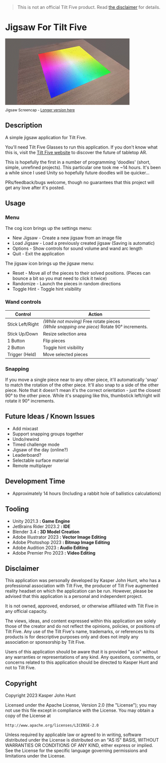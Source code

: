 > This is not an official Tilt Five product. Read [the disclaimer](#Disclaimer) for details.
# Jigsaw For Tilt Five
![Jigsaw Screenshot!](/Recordings/ScreenCap.gif)
</br><sub>Jigsaw Screencap - [Longer version here](https://github.com/KasHunt/T5Doodle_Jigsaw/raw/master/Recordings/ScreenCap.mp4)</sub>

## Description
A simple jigsaw application for Tilt Five.

You'll need Tilt Five Glasses to run this application. 
If you don't know what this is, visit the [Tilt Five website](https://tiltfive.com)
to discover the future of tabletop AR.  

This is hopefully the first in a number of programming 'doodles' (short, simple, 
unrefined projects).  This particular one took me ~14 hours. It's been a while
since I used Unity so hopefully future doodles will be quicker...

PRs/feedback/bugs welcome, though no guarantees that this project will get any
love after it's posted.

## Usage
### Menu
The cog icon brings up the settings menu:
- New Jigsaw - Create a new jigsaw from an image file
- Load Jigsaw - Load a previously created jigsaw (Saving is automatic)
- Options - Show controls for sound volume and wand arc length
- Quit - Exit the application

The jigsaw icon brings up the jigsaw menu:
- Reset - Move all of the pieces to their solved positions. (Pieces can bounce a bit so you mat need to click it twice)
- Randomize - Launch the pieces in random directions
- Toggle Hint - Toggle hint visibility

### Wand controls
| Control          | Action                                                                                          |
|------------------|-------------------------------------------------------------------------------------------------|
| Stick Left/Right | *(While not moving)* Free rotate pieces<br/>*(While snapping one piece)* Rotate 90° increments. | 
| Stick Up/Down    | Resize selection area                                                                           |
| 1 Button         | Flip pieces                                                                                     |
| 2 Button         | Toggle hint visibility                                                                          |
| Trigger (Held)   | Move selected pieces                                                                            |

### Snapping
If you move a single piece near to any other piece, it'll automatically 'snap' to match the rotation of the other piece.
It'll also snap to a side of the other piece. Note that it doesn't mean it's the correct orientation - just the closest
90° to the other piece. While it's snapping like this, thumbstick left/right will rotate it 90° increments.

## Future Ideas / Known Issues
- Add mixcast
- Support snapping groups together
- Undo/rewind
- Timed challenge mode
- Jigsaw of the day (online?)
- Leaderboard?
- Selectable surface material
- Remote multiplayer

## Development Time
- Approximately 14 hours (Including a rabbit hole of ballistics calculations)

## Tooling
- Unity 2021.3 **: Game Engine**
- JetBrains Rider 2023.2 **: IDE**
- Blender 3.4 **: 3D Model Creation**
- Adobe Illustrator 2023 **: Vector Image Editing**
- Adobe Photoshop 2023 **: Bitmap Image Editing**
- Adobe Audition 2023 **: Audio Editing**
- Adobe Premier Pro 2023 **: Video Editing**

## Disclaimer
This application was personally developed by Kasper John Hunt, who has a
professional association with Tilt Five, the producer of Tilt Five augmented
reality headset on which the application can be run. However, please be advised
that this application is a personal and independent project.

It is not owned, approved, endorsed, or otherwise affiliated with
Tilt Five in any official capacity.

The views, ideas, and content expressed within this application are solely those
of the creator and do not reflect the opinions, policies, or positions of Tilt Five.
Any use of the Tilt Five's name, trademarks, or references to its products is for
descriptive purposes only and does not imply any association or sponsorship by Tilt Five.

Users of this application should be aware that it is provided "as is" without any
warranties or representations of any kind. Any questions, comments, or concerns
related to this application should be directed to Kasper Hunt and not to Tilt Five.

## Copyright
Copyright 2023 Kasper John Hunt

Licensed under the Apache License, Version 2.0 (the "License");
you may not use this file except in compliance with the License.
You may obtain a copy of the License at

    http://www.apache.org/licenses/LICENSE-2.0

Unless required by applicable law or agreed to in writing, software
distributed under the License is distributed on an "AS IS" BASIS,
WITHOUT WARRANTIES OR CONDITIONS OF ANY KIND, either express or implied.
See the License for the specific language governing permissions and
limitations under the License.
